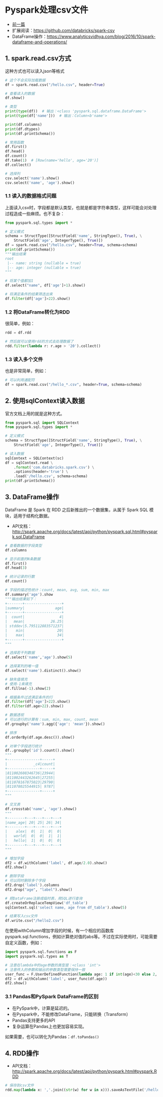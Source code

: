 # Pyspark处理csv文件

- [前一篇](/hadoop/pyspark-base.md)
- 扩展阅读：https://github.com/databricks/spark-csv
- DataFrame操作：https://www.analyticsvidhya.com/blog/2016/10/spark-dataframe-and-operations/

## 1. spark.read.csv方式
这种方式也可以读入json等格式

```python
# 这个不会实际加载数据
df = spark.read.csv("/hello.csv", header=True)

# 查看读入的数据
df.show()

# 类型
print(type(df))  # 输出：<class 'pyspark.sql.dataframe.DataFrame'>
print(type(df['name']))  # 输出：Column<b'name'>

print(df.columns)
print(df.dtypes)
print(df.printSchema())

# 常用函数
df.first()
df.head()
df.count()
df.take(1)  # [Row(name='hello', age='20')]
df.collect()

# 选择列
csv.select('name').show()
csv.select('name', 'age').show()
```

### 1.1 读入的数据格式问题
上面读入csv时，字段都是默认类型，也就是都是字符串类型，这样可能会对处理过程造成一些麻烦。也不复杂：

```python
from pyspark.sql.types import *

# 定义模式
schema = StructType([StructField('name', StringType(), True), \
    StructField('age', IntegerType(), True)])
df = spark.read.csv("/hello.csv", header=True, schema=schema)
print(df.printSchema())
"""输出结果
root
 |-- name: string (nullable = true)
 |-- age: integer (nullable = true)
"""

# 将某个值都加1
df.select("name", df['age']+1).show()

# 将满足条件的结果筛选出来
df.filter(df['age']>22).show()
```


### 1.2 将DataFrame转化为RDD
很简单，例如：

```python
rdd = df.rdd

# 然后就可以使用rdd的方式去处理数据了
rdd.filter(lambda r: r.age > '20').collect()
```

### 1.3 读入多个文件
也是非常简单，例如：

```python
# 可以利用通配符
df = spark.read.csv("/hello_*.csv", header=True, schema=schema)
```

## 2. 使用sqlContext读入数据
官方文档上用的就是这种方式。

```python
from pyspark.sql import SQLContext
from pyspark.sql.types import *

# 定义模式
schema = StructType([StructField('name', StringType(), True), \
    StructField('age', IntegerType(), True)])

# 读入数据
sqlContext = SQLContext(sc)
df = sqlContext.read \
    .format('com.databricks.spark.csv') \
    .options(header='true') \
    .load('/hello.csv', schema=schema)
print(df.printSchema())
```

## 3. DataFrame操作
DataFrame 是 Spark 在 RDD 之后新推出的一个数据集，从属于 Spark SQL 模块，适用于结构化数据。

- API文档：http://spark.apache.org/docs/latest/api/python/pyspark.sql.html#pyspark.sql.DataFrame

```python
# 查看数据的字段类型
df.columns

# 显示前面的N条数据
df.first()
df.head(3)

# 统计记录的行数
df.count()

# 字段的描述性统计：count, mean, avg, sum, min, max
df.summary('age').show
"""输出结果如下：
+-------+-----------------+
|summary|              age|
+-------+-----------------+
|  count|                4|
|   mean|            26.25|
| stddev|5.795112883571237|
|    min|               20|
|    max|               34|
+-------+-----------------+
"""

# 选择若干列数据
df.select('name','age').show(5)

# 选择某列的唯一值
df.select('name').distinct().show()

# 缺失值填充
# 使用-1来填充
df.fillna(-1).show(2)

# 根据条件过滤满足条件的行
df.filter(df['age']>22).show()
df.filter(df.age>22).show()

# 数据透视
# 可以进行的计算有：sum, min, max, count, mean
df.groupby('name').agg({'age': 'mean'}).show()

# 排序
df.orderBy(df.age.desc()).show()

# 对单个字段进行统计
df..groupby('id').count().show()
"""
+---------------+-----+
|            _c4|count|
+---------------+-----+
|811002608346736|23944|
|811002443262645|27255|
|811078167875023|29790|
|811078025544915| 9787|
+---------------+-----+
"""

# 交叉表
df.crosstab('name', 'age').show()
"""
+--------+---+---+---+---+
|name_age| 20| 25| 26| 34|
+--------+---+---+---+---+
|    alex|  0|  1|  0|  0|
|   world|  0|  0|  1|  1|
|   hello|  1|  0|  0|  0|
+--------+---+---+---+---+
"""

# 增加字段
df2 = df.withColumn('label', df.age/2.0).show()
df2.show()

# 删除字段
# 可以同时删除多个字段
df2.drop('label').columns
df2.drop("age", "label").show()

# 把DataFrame注册成临时表，用SQL进行查询
df.createOrReplaceTempView('df_table')
sqlContext.sql('select name, age from df_table').show(5)

# 结果写入csv文件
df.write.csv("/hello2.csv")
```

在使用withColumn增加字段的时候，有一个相应的函数库pyspark.sql.functions，例如计算绝对值的abs等。不过在实际使用时，可能需要自定义函数，例如：

```python
import pyspark.sql.functions as F
import pyspark.sql.types as T

# 注意在lambda中的age参数的类型是：<class 'int'>
# 注意传入的参数和输出的参数类型需要保持一致
user_func = F.UserDefinedFunction(lambda age: 1 if int(age)<30 else 2, T.StringType())
df2 = df.withColumn('label', user_func(df.age))
df2.show()
```

### 3.1 Pandas和PySpark DataFrame的区别

- 在PySpark中，计算是延迟的。
- 在Pyspark中，不能修改DataFrame，只能转换（Transform）
- Pandas支持更多的API
- 复杂运算在Pandas上也更加容易实现。

如果需要，也可以转化为Pandas：`df.toPandas()`

## 4. RDD操作

- API文档：http://spark.apache.org/docs/latest/api/python/pyspark.html#pyspark.RDD

```python
# 保存到csv文件
rdd.map(lambda x: ','.join((str(w) for w in x))).saveAsTextFile('/hello_target.csv')
```
